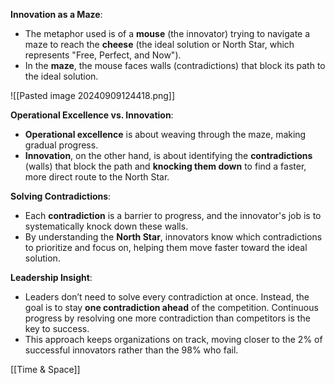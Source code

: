 

**Innovation as a Maze**:

- The metaphor used is of a **mouse** (the innovator) trying to navigate a maze to reach the **cheese** (the ideal solution or North Star, which represents "Free, Perfect, and Now").
- In the **maze**, the mouse faces walls (contradictions) that block its path to the ideal solution. 

![[Pasted image 20240909124418.png]]


**Operational Excellence vs. Innovation**:

- **Operational excellence** is about weaving through the maze, making gradual progress.
- **Innovation**, on the other hand, is about identifying the **contradictions** (walls) that block the path and **knocking them down** to find a faster, more direct route to the North Star.


**Solving Contradictions**:

- Each **contradiction** is a barrier to progress, and the innovator's job is to systematically knock down these walls.
- By understanding the **North Star**, innovators know which contradictions to prioritize and focus on, helping them move faster toward the ideal solution.

**Leadership Insight**:

- Leaders don’t need to solve every contradiction at once. Instead, the goal is to stay **one contradiction ahead** of the competition. Continuous progress by resolving one more contradiction than competitors is the key to success.
- This approach keeps organizations on track, moving closer to the 2% of successful innovators rather than the 98% who fail.



[[Time & Space]]